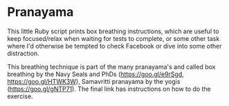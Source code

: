 # Pranayama

This little Ruby script prints box breathing instructions, which are useful to keep focused/relax when waiting for tests to complete, or some other task where I'd otherwise be tempted to check Facebook or dive into some other distraction.

This breathing technique is part of the many pranayama's and called box breathing by the Navy Seals and PhDs (https://goo.gl/e9rSgd, https://goo.gl/HTWK3W), Samavritti pranayama by the yogis (https://goo.gl/gNTP71). The final link has instructions on how to do the exercise.
